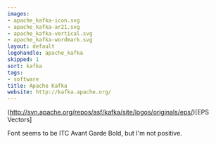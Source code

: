 ```yaml
---
images:
- apache_kafka-icon.svg
- apache_kafka-ar21.svg
- apache_kafka-vertical.svg
- apache_kafka-wordmark.svg
layout: default
logohandle: apache_kafka
skipped: 1
sort: kafka
tags:
- software
title: Apache Kafka
website: http://kafka.apache.org/
---
```


(http://svn.apache.org/repos/asf/kafka/site/logos/originals/eps/)[EPS Vectors]

Font seems to be ITC Avant Garde Bold, but I'm not positive.
